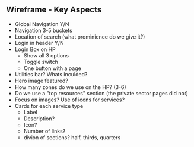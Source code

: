 ## Wireframe - Key Aspects
- Global Navigation Y/N
- Navigation 3-5 buckets
- Location of search (what prominience do we give it?)
- Login in header Y/N
- Login Box on HP
  - Show all 3 options
  - Toggle switch
  - One button with a page
- Utilities bar? Whats inculded?
- Hero image featured?
- How many zones do we use on the HP? (3-6)
- Do we use a "top resources" section (the private sector pages did not)
- Focus on images? Use of icons for services?
- Cards for each service type
  - Label
  - Description?
  - Icon?
  - Number of links?
  - divion of sections? half, thirds, quarters
